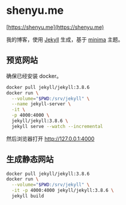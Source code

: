 # shenyu.me

[https://shenyu.me](https://shenyu.me)

我的博客，使用 [Jekyll](https://github.com/jekyll/jekyll) 生成，基于 [minima](https://github.com/jekyll/minima) 主题。

## 预览网站

确保已经安装 docker。

```sh
docker pull jekyll/jekyll:3.8.6
docker run \
  --volume="$PWD:/srv/jekyll" \
  --name jekyll-server \
  -it \
  -p 4000:4000 \
  jekyll/jekyll:3.8.6 \
  jekyll serve --watch --incremental
```

然后浏览器打开 <http://127.0.0.1:4000>

## 生成静态网站

```sh
docker pull jekyll/jekyll:3.8.6
docker run \
  --volume="$PWD:/srv/jekyll" \
  -it -p 4000:4000 jekyll/jekyll:3.8.6 \
  jekyll build
```
